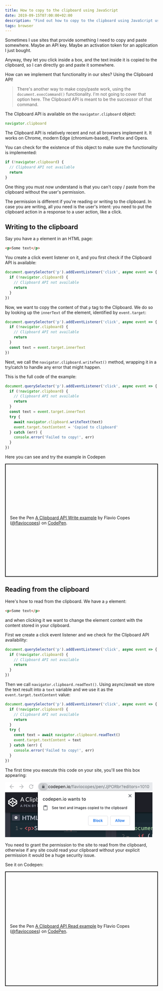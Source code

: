 ```yaml
---
title: How to copy to the clipboard using JavaScript
date: 2019-09-15T07:00:00+02:00
description: "Find out how to copy to the clipboard using JavaScript using the Clipboard API"
tags: browser
---
```


Sometimes I use sites that provide something I need to copy and paste somewhere. Maybe an API key. Maybe an activation token for an application I just bought.

Anyway, they let you click inside a box, and the text inside it is copied to the clipboard, so I can directly go and paste it somewhere.

How can we implement that functionality in our sites? Using the Clipboard API!

> There's another way to make copy/paste work, using the `document.execCommand()` functionality. I'm not going to cover that option here. The Clipboard API is meant to be the successor of that command.

The Clipboard API is available on the `navigator.clipboard` object:

```js
navigator.clipboard
```

The Clipboard API is relatively recent and not all browsers implement it. It works on Chrome, modern Edge (chromium-based), Firefox and Opera.

You can check for the existence of this object to make sure the functionality is implemented:

```js
if (!navigator.clipboard) {
  // Clipboard API not available
  return
}
```

One thing you must now understand is that you can't copy / paste from the clipboard without the user's permission.

The permission is different if you're reading or writing to the clipboard. In case you are writing, all you need is the user's intent: you need to put the clipboard action in a response to a user action, like a click.

## Writing to the clipboard

Say you have a `p` element in an HTML page:

```html
<p>Some text</p>
```

You create a click event listener on it, and you first check if the Clipboard API is available:

```js
document.querySelector('p').addEventListener('click', async event => {
  if (!navigator.clipboard) {
    // Clipboard API not available
    return
  }
})
```

Now, we want to copy the content of that `p` tag to the Clipboard. We do so by looking up the `innerText` of the element, identified by `event.target`:

```js
document.querySelector('p').addEventListener('click', async event => {
  if (!navigator.clipboard) {
    // Clipboard API not available
    return
  }
  const text = event.target.innerText
})
```

Next, we call the `navigator.clipboard.writeText()` method, wrapping it in a try/catch to handle any error that might happen.

This is the full code of the example:

```js
document.querySelector('p').addEventListener('click', async event => {
  if (!navigator.clipboard) {
    // Clipboard API not available
    return
  }
  const text = event.target.innerText
  try {
    await navigator.clipboard.writeText(text)
    event.target.textContent = 'Copied to clipboard'
  } catch (err) {
    console.error('Failed to copy!', err)
  }
})
```

Here you can see and try the example in Codepen

<p class="codepen" data-height="372" data-theme-id="0" data-default-tab="js,result" data-user="flaviocopes" data-slug-hash="yLBPaVY" style="height: 372px; box-sizing: border-box; display: flex; align-items: center; justify-content: center; border: 2px solid; margin: 1em 0; padding: 1em;" data-pen-title="A Clipboard API Write example">
  <span>See the Pen <a href="https://codepen.io/flaviocopes/pen/yLBPaVY/">
  A Clipboard API Write example</a> by Flavio Copes (<a href="https://codepen.io/flaviocopes">@flaviocopes</a>)
  on <a href="https://codepen.io">CodePen</a>.</span>
</p>
<script async src="https://static.codepen.io/assets/embed/ei.js"></script>


## Reading from the clipboard

Here's how to read from the clipboard. We have a `p` element:

```html
<p>Some text</p>
```

and when clicking it we want to change the element content with the content stored in your clipboard.

First we create a click event listener and we check for the Clipboard API availability:

```js
document.querySelector('p').addEventListener('click', async event => {
  if (!navigator.clipboard) {
    // Clipboard API not available
    return
  }
})
```

Then we call `navigator.clipboard.readText()`. Using async/await we store the text result into a `text` variable and we use it as the `event.target.textContent` value:

```js
document.querySelector('p').addEventListener('click', async event => {
  if (!navigator.clipboard) {
    // Clipboard API not available
    return
  }
  try {
    const text = await navigator.clipboard.readText()
    event.target.textContent = text
  } catch (err) {
    console.error('Failed to copy!', err)
  }
})
```

The first time you execute this code on your site, you'll see this box appearing:

![Permission to access the Clipboard API](permission-clipboard.png)

You need to grant the permission to the site to read from the clipboard, otherwise if any site could read your clipboard without your explicit permission it would be a huge security issue.

See it on Codepen:

<p class="codepen" data-height="377" data-theme-id="0" data-default-tab="js,result" data-user="flaviocopes" data-slug-hash="JjPORbr" style="height: 377px; box-sizing: border-box; display: flex; align-items: center; justify-content: center; border: 2px solid; margin: 1em 0; padding: 1em;" data-pen-title="A Clipboard API Read example">
  <span>See the Pen <a href="https://codepen.io/flaviocopes/pen/JjPORbr/">
  A Clipboard API Read example</a> by Flavio Copes (<a href="https://codepen.io/flaviocopes">@flaviocopes</a>)
  on <a href="https://codepen.io">CodePen</a>.</span>
</p>
<script async src="https://static.codepen.io/assets/embed/ei.js"></script>